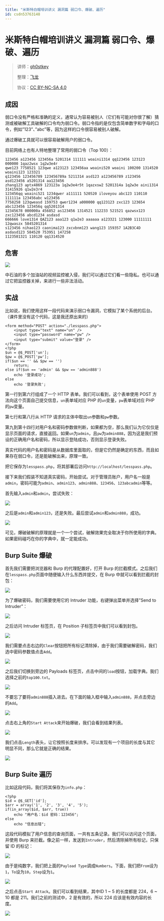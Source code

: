 ```yaml
---
title: "米斯特白帽培训讲义 漏洞篇 弱口令、爆破、遍历"
id: csdn53763148
---
```


# 米斯特白帽培训讲义 漏洞篇 弱口令、爆破、遍历

> 讲师：[gh0stkey](https://www.zhihu.com/people/gh0stkey/answers)
> 
> 整理：[飞龙](https://github.com/)
> 
> 协议：[CC BY-NC-SA 4.0](http://creativecommons.org/licenses/by-nc-sa/4.0/)

## 成因

弱口令没有严格和准确的定义，通常认为容易被别人（它们有可能对你很了解）猜测或被破解工具破解的口令均为弱口令。弱口令指的是仅包含简单数字和字母的口令，例如”123”、”abc”等，因为这样的口令很容易被别人破解。

通过爆破工具就可以很容易破解用户的弱口令。

目前网络上也有人特地整理了常用的弱口令（Top 100）：

```
123456 a123456 123456a 5201314 111111 woaini1314 qq123456 123123 000000 1qaz2wsx 1q2w3e4r 
qwe123 7758521 123qwe a123123 123456aa woaini520 woaini 100200 1314520 woaini123 123321 
q123456 123456789 123456789a 5211314 asd123 a123456789 z123456 asd123456 a5201314 aa123456 
zhang123 aptx4869 123123a 1q2w3e4r5t 1qazxsw2 5201314a 1q2w3e aini1314 31415926 q1w2e3r4 
123456qq woaini521 1234qwer a111111 520520 iloveyou abc123 110110 111111a 123456abc w123456 
7758258 123qweasd 159753 qwer1234 a000000 qq123123 zxc123 123654 abc123456 123456q qq5201314 
12345678 000000a 456852 as123456 1314521 112233 521521 qazwsx123 zxc123456 abcd1234 asdasd 
666666 love1314 QAZ123 aaa123 q1w2e3 aaaaaa a123321 123000 11111111 12qwaszx 5845201314 
s123456 nihao123 caonima123 zxcvbnm123 wang123 159357 1A2B3C4D asdasd123 584520 753951 147258 
1123581321 110120 qq1314520
```

## 危害

![](../img/850aedb462e2aa4152581698aaaf8ed5.png)

中石油的多个加油站的视频监控被入侵，我们可以通过它们看一些隐私。也可以通过它把监控器关掉，来进行一些非法活动。

## 实战

比如说，我们使用这样一段代码来演示弱口令漏洞，它模拟了某个系统的后台。（课件里没有这个代码，这是我还原出来的）

```
<form method="POST" action="./lesspass.php">
    <input type="text" name="un" />
    <input type="password" name="pw" />
    <input type="submit" value="登录" />
</form>
<?php
$un = @$_POST['un'];
$pw = @$_POST['pw'];
if($un == '' && $pw == '') 
    return;
else if($un == 'admin' && $pw == 'admin888') 
    echo '登录成功';
else
    echo '登录失败';
```

第一行到第六行组成了一个 HTTP 表单。我们可以看到，这个表单使用 POST 方法向这个页面自己提交信息，`un`表单域对应 PHP 的`un`变量，`pw`表单域对应 PHP 的`pw`变量。

第七行和第八行从 HTTP 请求的主体中取出`un`参数和`pw`参数。

第九到第十四行对用户名和密码参数做判断，如果都为空，那么我们认为它仅仅是显示页面的请求，直接返回。如果`un`为`admin`，且`pw`为`admin888`，因为这是我们预设的正确用户名和密码，所以显示登陆成功，否则显示登录失败。

真实代码的用户名和密码是从数据库里面取的，但是它仍然是确定的东西，而且如果存在弱口令，还是能破解出来，原理一致。

把它保存为`lesspass.php`，将其部署后访问`http://localhost/lesspass.php`。

接下来我们假装不知道真实密码，开始尝试。对于管理员账户，用户名一般是`admin`，密码可能为`admin`、`admin123`、`admin888`、`123456`、`123abcadmin`等等。

首先输入`admin`和`admin`，尝试失败：

![](../img/9fd8aad9598fb132bad19bd80b23741a.png)

之后是`admin`和`admin123`，还是失败。最后尝试`admin`和`admin888`，成功。

![](../img/e62d50a5caa9310234e055b60c5888a8.png)

可见，爆破破解的原理就是一个一个尝试，破解效果完全取决于你所使用的字典。如果密码碰巧在你的字典中，就一定能成功。

## Burp Suite 爆破

首先我们需要把浏览器和 Burp 的代理配置好，打开 Burp 的拦截模式。之后我们在`lesspass.php`页面中随便输入什么东西并提交，在 Burp 中就可以看到拦截的封包：

![](../img/22c824535e355b479fa98dc330f44c4d.png)

为了爆破密码，我们需要使用它的 Intruder 功能，右键弹出菜单并选择”Send to Intruder”：

![](../img/4287ccaf8bb468c53379333fcca9414a.png)

之后访问 Intruder 标签页，在 Position 子标签页中我们可以看到封包。

![](../img/08716243c59ac237d21035aca1451c22.png)

我们需要点击右边的`Clear`按钮把所有标记清除掉，由于我们需要破解密码，我们选中密码参数值点击`Add`。

![](../img/06243fe46472ca2318b39eb94cc838f2.png)

之后我们切换到旁边的 Payloads 标签页，点击中间的`load`按钮，加载字典。我们选择之前的`top100.txt`。

![](../img/6cc27c5d071749b927e31f6366063419.png)

不要忘了要将`admin888`插入进去。在下面的输入框中输入`admin888`，并点击旁边的`Add`。

![](../img/ec856d0c207e1bd0da82e445834d7729.png)

点击右上角的`Start Attack`来开始爆破，我们会看到结果列表。

![](../img/bd0645d7d7646c07da550b3c5ff2d8ad.png)

我们点击`Length`表头，让它按照长度来排序。可以发现有一个项目的长度与其它明显不同，那么它就是正确的结果。

![](../img/23b8473dc064414f495afb089f655eac.png)

## Burp Suite 遍历

比如这段代码，我们将其保存为`info.php`：

```
<?php
$id = @$_GET['id'];
$arr = array('1', '2', '3', '4', '5');
if(in_array($id, $arr, true)) 
    echo "用户名：$id 密码：123456";
else
    echo "信息出错";
```

这段代码模拟了用户信息的查询页面，一共有五条记录。我们可以访问这个页面，并使用 Burp 来拦截。像之前一样，发送到`Intruder`，然后清除掉所有标记，只保留 ID 的标记：

![](../img/f290f02be81847154c23ecf139c533e4.png)

由于是纯数字，我们把上面的`Payload Type`调成`Numbers`。下面，我们把`From`设为`1`，`To`设为`10`，`Step`设为`1`。

![](../img/fa3e29c9d63c1f098ab993887d226b67.png)

之后点击`Start Attack`。我们可以看到结果，其中ID 1 ~ 5 的长度都是 224，6 ~ 10 都是 211。我们之前的测试中，2 是有效的，所以 224 应该是有效内容的长度。

![](../img/7aff9fb3e4e9b56e2585b3b1b0b02173.png)